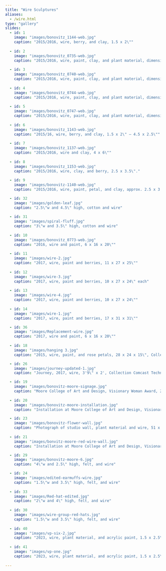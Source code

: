 ```yaml
---
title: "Wire Sculptures"
aliases:
  - /wire.html
type: "gallery"
slides:
  - id: 1
    image: "images/bonovitz_1144-web.jpg"
    caption: "2015/2016, wire, berry, and clay, 1.5 x 2\""
    
  - id: 2
    image: "images/bonovitz_0735-web.jpg"
    caption: "2015/2016, wire, paint, clay, and plant material, dimensions variable"
    
  - id: 3
    image: "images/bonovitz_0740-web.jpg"
    caption: "2015/2016, wire, paint, clay, and plant material, dimensions variable"
    
  - id: 4
    image: "images/bonovitz_0744-web.jpg"
    caption: "2015/2016, wire, paint, clay, and plant material, dimensions variable"
    
  - id: 5
    image: "images/bonovitz_0747-web.jpg"
    caption: "2015/2016, wire, paint, clay, and plant material, dimensions variable"
    
  - id: 6
    image: "images/bonovitz_1143-web.jpg"
    caption: "2015/16, wire, berry, and clay, 1.5 x 2\" – 4.5 x 2.5\""
    
  - id: 7
    image: "images/bonovitz_1137-web.jpg"
    caption: "2015/2016, wire and clay, 4 x 6\""
    
  - id: 8
    image: "images/bonovitz_1153-web.jpg"
    caption: "2015/2016, wire, clay, and berry, 2.5 x 3.5\"."
    
  - id: 9
    image: "images/bonovitz-1140-web.jpg"
    caption: "2015/2016, wire, paint, petal, and clay, approx. 2.5 x 3.5\""

  - id: 32
    image: "images/golden-leaf.jpg"
    caption: "2.5\"w and 4.5\" high, cotton and wire"
    
  - id: 31
    image: "images/spiral-fluff.jpg"
    caption: "3\"w and 3.5\" high, cotton and wire"
    
  - id: 10
    image: "images/bonovitz_0773-web.jpg"
    caption: "2016, wire and paint, 6 x 16 x 20\""
    
  - id: 11
    image: "images/wire-2.jpg"
    caption: "2017, wire, paint and berries, 11 x 27 x 25\""
    
  - id: 12
    image: "images/wire-3.jpg"
    caption: "2017, wire, paint and berries, 10 x 27 x 24\" each"
    
  - id: 13
    image: "images/wire-4.jpg"
    caption: "2017, wire, paint and berries, 10 x 27 x 24\""
    
  - id: 14
    image: "images/wire-1.jpg"
    caption: "2017, wire, paint and berries, 17 x 31 x 31\""

  - id: 36
    image: "images/Replacement-wire.jpg"
    caption: "2017, wire and paint, 6 x 16 x 20\""
    
  - id: 18
    image: "images/hanging 3.jpg"
    caption: "2015, wire, paint, and rose petals, 28 x 24 x 15\", Collection Temple University,         Philadelphia, PA" 

  - id: 26
    image: "images/journey-updated-1.jpg"
    caption: "Journey, 2017, wire, 3'9\" x 2', Collection Comcast Technology Center, Philadelphia, PA"

  - id: 19
    image: "images/bonovitz-moore-signage.jpg"
    caption: "Moore College of Art and Design, Visionary Woman Award, 2019"
    
  - id: 20
    image: "images/bonovitz-moore-installation.jpg"
    caption: "Installation at Moore College of Art and Design, Visionary Woman Award, 2019"

  - id: 23
    image: "images/bonovitz-flower-wall.jpg"
    caption: "Photograph of studio wall, plant material and wire, 51 x 66\""
    
  - id: 21
    image: "images/bonvitz-moore-red-wire-wall.jpg"
    caption: "Installation at Moore College of Art and Design, Visionary Woman Award, 2019"

  - id: 29
    image: "images/bonovitz-moore-6.jpg"
    caption: "4\"w and 2.5\" high, felt, and wire"

  - id: 24
    image: "images/edited-earmuffs-wire.jpg"
    caption: "1.5\"w and 3.5\" high, felt, and wire"
    
  - id: 33
    image: "images/Red-hat-edited.jpg"
    caption: "2\"w and 4\" high, felt, and wire"
        
  - id: 30
    image: "images/wire-group-red-hats.jpg"
    caption: "1.5\"w and 3.5\" high, felt, and wire"
 
  - id: 40
    image: "images/vp-six-2.jpg"
    caption: "2023, wire, plant material, and acrylic paint, 1.5 x 2.5\" – 16.5 x 4.5\""
    
  - id: 41
    image: "images/vp-one.jpg"
    caption: "2023, wire, plant material, and acrylic paint, 1.5 x 2.5\" – 16.5 x 4.5\""
         
---
```

